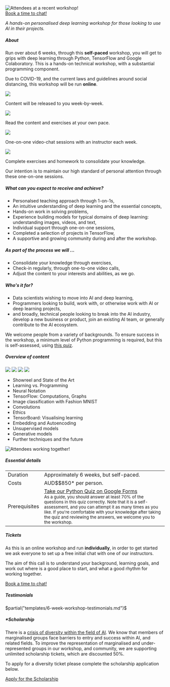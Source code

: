 <div class="hero-image">
  <img src="/images/workshop-action-photos/image6_720.jpg"
    alt="Attendees at a recent workshop!" />
</div>

<div class="btn-b"><a class="btn"
alt"Book a time to chat with an instructor about this workshop."
href="https://calendly.com/noonvandersilk/technical-workshop-initial-chat">Book a time to chat!</a></div>

<p> <em class="tag">A hands-on personalised deep learning workshop for those
looking to use AI in their projects.
</em> </p>

<h5>About</h5>

<p> Run over about 6 weeks, through this <b>self-paced</b> workshop, you
will get to grips with deep learning through Python, TensorFlow and Google
Colaboratory.  This is a hands-on technical workshop, with a substantial
programming component. </p>

<p>
Due to COVID-19, and the current laws and guidelines around social distancing,
this workshop will be run <b>online</b>.
</p>

<div class="features">
  <div class="feature">
  <img src="/images/week-by-week.png" />
  <p>Content will be released to you week-by-week.</p>
  </div>
  <div class="feature">
  <img src="/images/your-pace.png" />
  <p>Read the content and exercises at your own pace.
  </p>
  </div>
  <div class="feature">
  <img src="/images/1-on-1.png" />
  <p>One-on-one video-chat sessions with an instructor each week.
  </p>
  </div>
  <div class="feature">
  <img src="/images/exercises.png" />
  <p>Complete exercises and homework to consolidate your knowledge.
  </p>
  </div>
</div>

<p>
Our intention is to maintain our high standard of personal
attention through these one-on-one sessions.
</p>

<h5 class="s">What can you expect to receive and achieve?</h5>
<ul class="normal">
<li>Personalsed teaching approach through 1-on-1s,</li> 
<li>An intuitive understanding of deep learning and the essential concepts,</li>
<li>Hands-on work in solving problems,</li>
<li>Experience building models for typical domains of deep learning: understanding images,
  videos, and text,</li>
<li>Individual support through one-on-one sessions,</li>
<li>Completed a selection of projects in TensorFlow,</li>
<li>A supportive and growing community during and after the workshop.</li>
</ul>

<h5 class="s">As part of the process we will ...</h5>
<ul class="normal">
<li>Consolidate your knowledge through exercises,</li>
<li>Check-in regularly, through one-to-one video calls,</li>
<li>Adjust the content to your interests and abilities, as we go.</li>
</ul>

<h5 class="s">Who's it for?</h5>
<ul class="normal">
<li>Data scientists wishing to move into AI and deep learning,</li>
<li>Programmers looking to build, work with, or otherwise work with AI or deep learning projects,</li>
<li>and broadly, technical people looking to break into the AI industry,
  develop a new business or product, join an existing AI team, or generally
  contribute to the AI ecosystem.</li>
</ul>
<p>
We welcome people from a variety of backgrounds. To ensure success in the
workshop, a minimum level of Python programming is required, but this is
self-assessed, using <a href="https://goo.gl/forms/VncQkZLylzh8JWez1">this
quiz</a>.
</p>


<h5>Overview of content</h5>

<div class="images">
  <a href="/images/content-examples/ex1.png.jpg"><img src="/images/content-examples/ex1.png.jpg" /></a>
  <a href="/images/content-examples/ex2.png.jpg"><img src="/images/content-examples/ex2.png.jpg" /></a>
  <a href="/images/content-examples/ex3.png.jpg"><img src="/images/content-examples/ex3.png.jpg" /></a>
  <a href="/images/content-examples/ex4.png.jpg"><img src="/images/content-examples/ex4.png.jpg" /></a>
</div>

<ul class="agenda">
<li> Showreel and State of the Art </li>
<li> Learning vs. Programming </li>
<li> Neural Notation </li>
<li> TensorFlow: Computations, Graphs </li>
<li> Image classification with Fashion MNIST </li>
<li> Convolutions </li>
<li> Ethics </li>
<li> TensorBoard: Visualising learning </li>
<li> Embedding and Autoencoding </li>
<li> Unsupervised models </li>
<li> Generative models </li>
<li> Further techniques and the future </li>
</ul>

<div class="hero-image">
  <img src="/images/workshop-action-photos/image2_720.jpg"
    alt="Attendees working together!" />
</div>

<h5>Essential details</h5>
<table class="details" border="0" cellspacing="0" summary="Pricing details for this workshop.">
<tr>  <td class="item">  Duration </td>
  <td class="value"> Approximately 6 weeks, but self-paced.
  </td>
</tr>
<tr>  <td class="item">  Costs    </td>
  <td class="value"> 
    AUD$$850* per person.
  </td>
</tr>
<tr> <td class="item"> Prerequisites </td>
  <td class="value">
  <a href="https://goo.gl/forms/VncQkZLylzh8JWez1">Take our Python Quiz on Google Forms</a>
  <br />
  <small> As a guide, you should answer at least 70% of the questions in this quiz
  correctly. Note that it is a self-assessment, and you can attempt it as
  many times as you like. If you're comfortable with your knowledge after
  taking the quiz and reviewing the answers, we welcome you to the
  workshop.
  </small>
  </td>
</table>

<p></p>

<h5>Tickets</h5>

<p> As this is an online workshop and run <b>individually</b>, in order to get
started we ask everyone to set up a free initial chat with one of our
instructors. 

The aim of this call is to understand your background, learning goals, and work out where
is a good place to start, and what a good rhythm for working together.
</p>

<div class="btn-b"><a class="btn"
alt"Book a time to chat with an instructor about this workshop."
href="https://calendly.com/noonvandersilk/technical-workshop-initial-chat">Book a time to chat!</a></div>

<h5>Testimonials</h5>

$partial("templates/6-week-workshop-testimonials.md")$

<p></p><a name="scholarship"></a>
<h5>*Scholarship</h5>

<p> There is a <a target="_blank"
href="https://ainowinstitute.org/discriminatingsystems.pdf">crisis of
diversity within the field of AI</a>. We know that members of marginalised
groups face barriers to entry and success within AI, and related fields. To
improve the representation of marginalised and under-represented groups in our
workshop, and community, we are supporting unlimited scholarship tickets, which
are discounted 50%.
</p>

<p> To apply for a diversity ticket please complete the scholarship
application below. </p>

<div class="btn-b"> <a class="btn" href="https://noonvandersilk.typeform.com/to/qMCtvX">Apply for the Scholarship</a> </div>
